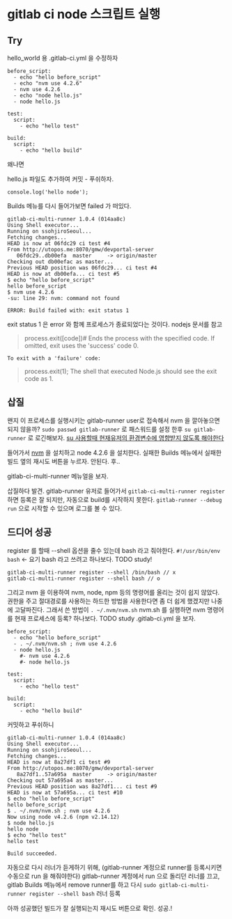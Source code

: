 # gitlab ci node 스크립트 실행

## Try

hello_world 용 .gitlab-ci.yml 을 수정하자
```
before_script:
  - echo "hello before_script"
  - echo "nvm use 4.2.6"
  - nvm use 4.2.6
  - echo "node hello.js"
  - node hello.js

test:
  script:
    - echo "hello test"

build:
  script:
    - echo "hello build"
```
왜나면 

hello.js 파일도 추가하여 커밋 - 푸쉬하자.
```
console.log('hello node');
```

Builds 메뉴를 다시 들어가보면 failed 가 떠있다.
```
gitlab-ci-multi-runner 1.0.4 (014aa8c)
Using Shell executor...
Running on ssohjiroSeoul...
Fetching changes...
HEAD is now at 06fdc29 ci test #4
From http://utopos.me:8070/gmw/devportal-server
   06fdc29..db00efa  master     -> origin/master
Checking out db00efac as master...
Previous HEAD position was 06fdc29... ci test #4
HEAD is now at db00efa... ci test #5
$ echo "hello before_script"
hello before_script
$ nvm use 4.2.6
-su: line 29: nvm: command not found

ERROR: Build failed with: exit status 1
```

exit status 1 은 error 와 함께 프로세스가 종료되었다는 것이다.
nodejs 문서를 참고

>process.exit([code])#
>Ends the process with the specified code. If omitted, exit uses the 'success' code 0.
```
To exit with a 'failure' code:
```
>process.exit(1);
>The shell that executed Node.js should see the exit code as 1.


## 삽질
왠지 이 프로세스를 실행시키는 gitlab-runner user로 접속해서 nvm 을 깔아놓으면 되지 않을까?
`sudo passwd gitlab-runner` 로 패스워드를 설정 한후 `su gitlab-runner` 로 로긴해보자.
[su 사용할때 현재유저의 환경변수에 영향받지 않도록 해야한다](https://github.com/b6pzeusbc54tvhw5jgpyw8pwz2x6gs/settingFiles/blob/master/manual/ubuntu/change_user_clean_bash_env.sh)

들어가서 [nvm](https://github.com/creationix/nvm) 을 설치하고 node 4.2.6 을 설치한다.
실패한 Builds 메뉴에서 실패한 빌드 옆의 재시도 버튼을 누르자.
안된다.
후..

gitlab-ci-multi-runner 메뉴얼을 보자.

삽질하다 발견.
gitlab-runner 유저로 들어가서 `gitlab-ci-multi-runner register` 하면 등록은 잘 되지만,
자동으로 build를 시작하지 못한다.
`gitlab-runner --debug run` 으로 시작할 수 있으며 로그를 볼 수 있다.

## 드디어 성공

register 를 할때 --shell 옵션을 줄수 있는데 bash 라고 줘야한다.
`#!/usr/bin/env bash` <- 요기 bash 라고 쓰려고 하나보다. TODO study!

```
gitlab-ci-multi-runner register --shell /bin/bash // x
gitlab-ci-multi-runner register --shell bash // o
```

그리고 nvm 을 이용하여 nvm, node, npm 등의 명령어를 올리는 것이 쉽지 않았다.
권한을 주고 절대경로를 사용하는 하드한 방법을 사용한다면 좀 더 쉽게 했겠지만 나중에 고달파진다.
그래서 쓴 방법이 `. ~/.nvm/nvm.sh` nvm.sh 를 실행하면 nvm 명령어를 현재 프로세스에 등록? 하나보다. TODO study
.gitlab-ci.yml 을 보자.
```
before_script:
  - echo "hello before_script"
  - . ~/.nvm/nvm.sh ; nvm use 4.2.6
  - node hello.js
    #- nvm use 4.2.6
    #- node hello.js

test:
  script:
    - echo "hello test"

build:
  script:
    - echo "hello build"
```
커밋하고 푸쉬하니 
```
gitlab-ci-multi-runner 1.0.4 (014aa8c)
Using Shell executor...
Running on ssohjiroSeoul...
Fetching changes...
HEAD is now at 8a27df1 ci test #9
From http://utopos.me:8070/gmw/devportal-server
   8a27df1..57a695a  master     -> origin/master
Checking out 57a695a4 as master...
Previous HEAD position was 8a27df1... ci test #9
HEAD is now at 57a695a... ci test #10
$ echo "hello before_script"
hello before_script
$ . ~/.nvm/nvm.sh ; nvm use 4.2.6
Now using node v4.2.6 (npm v2.14.12)
$ node hello.js
hello node
$ echo "hello test"
hello test

Build succeeded.
```

자동으로 다시 러너가 듣게하기 위해, (gitlab-runner 계정으로 runner를 등록시키면 수동으로 run 을 해줘야한다)
gitlab-runner 계정에서 run 으로 돌리던 러너를 끄고, gitlab Builds 메뉴에서 remove runner를 하고 다시
`sudo gitlab-ci-multi-runner register --shell bash` 러너 등록

아까 성공했던 빌드가 잘 실행되는지 재시도 버튼으로 확인.
성공.!

